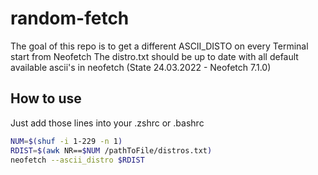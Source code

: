 # random-fetch
The goal of this repo is to get a different ASCII_DISTO on every Terminal start from Neofetch
The distro.txt should be up to date with all default available ascii's in neofetch (State 24.03.2022 - Neofetch 7.1.0)
## How to use
Just add those lines into your .zshrc or .bashrc
```bash
NUM=$(shuf -i 1-229 -n 1)
RDIST=$(awk NR==$NUM /pathToFile/distros.txt)
neofetch --ascii_distro $RDIST
```
